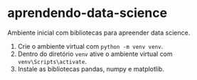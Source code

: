 # aprendendo-data-science
 Ambiente inicial com bibliotecas para apreender data science.

1. Crie o ambiente virtual com    ```python -m venv venv```.
2. Dentro do diretório ```venv``` ative o ambiente virtual com   ```venv\Scripts\activate```.
3. Instale as bibliotecas pandas, numpy e matplotlib.
